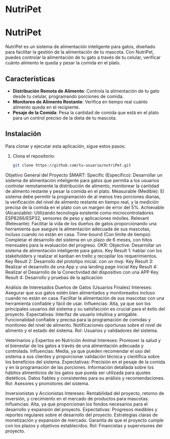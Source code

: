 # NutriPet
# NutriPet

NutriPet es un sistema de alimentación inteligente para gatos, diseñado para facilitar la gestión de la alimentación de tu mascota. Con NutriPet, puedes controlar la alimentación de tu gato a través de tu celular, verificar cuánto alimento le queda y pesar la comida en el plato.

## Características

- **Distribución Remota de Alimento**: Controla la alimentación de tu gato desde tu celular, programando porciones de comida.
- **Monitoreo de Alimento Restante**: Verifica en tiempo real cuánto alimento queda en el recipiente.
- **Pesaje de la Comida**: Pesa la cantidad de comida que está en el plato para un control preciso de la dieta de tu mascota.

## Instalación

Para clonar y ejecutar esta aplicación, sigue estos pasos:

1. Clona el repositorio:
   ```sh
   git clone https://github.com/tu-usuario/nutriPet.git


Objetivo General del Proyecto
SMART:
Specific (Específico): Desarrollar un sistema de alimentación inteligente para gatos que permita a los usuarios controlar remotamente la distribución de alimento, monitorear la cantidad de alimento restante y pesar la comida en el plato.
Measurable (Medible): El sistema debe permitir la programación de al menos tres porciones diarias, la verificación del nivel de alimento restante en tiempo real, y la medición precisa de la comida en el plato con un margen de error del 5%.
Achievable (Alcanzable): Utilizando tecnología existente como microcontroladores ESP8266/ESP32, sensores de peso y aplicaciones móviles.
Relevant (Relevante): Facilitar la vida de los dueños de gatos proporcionando una herramienta que asegure la alimentación adecuada de sus mascotas, incluso cuando no están en casa.
Time-bound (Con límite de tiempo): Completar el desarrollo del sistema en un plazo de 6 meses, con hitos mensuales para la evaluación del progreso.
OKR:
Objective: Desarrollar un sistema de alimentación inteligente para gatos.
Key Result 1: hablar con los stakeholders y realizar el kanban en trello y recopilar los requerimientos.
Key Result 2: Desarrollo del prototipo inicial. con un mvp.
Key Result 3: Realizar el desarrollo de una App y una landing page inicial
Key Result 4: Realizar el Desarrollo de la Conectividad del dispositivo con una APP
Key Result 4: Desarrollo y pruebas de la aplicación

Análisis de Interesados
Dueños de Gatos (Usuarios Finales)
Intereses: Asegurar que sus gatos estén bien alimentados y monitoreados incluso cuando no están en casa. Facilitar la alimentación de sus mascotas con una herramienta confiable y fácil de usar.
Influencias: Alta, ya que son los principales usuarios del sistema y su satisfacción es crucial para el éxito del proyecto.
Expectativas:
Interfaz de usuario intuitiva y amigable.
Funcionalidad confiable y precisa para la programación de comidas y monitoreo del nivel de alimento.
Notificaciones oportunas sobre el nivel de alimento y el estado del sistema.
Rol: Usuarios y validadores del sistema.

Veterinarios y Expertos en Nutrición Animal
Intereses: Promover la salud y el bienestar de los gatos a través de una alimentación adecuada y controlada.
Influencias: Media, ya que pueden recomendar el uso del sistema a sus clientes y proporcionar validación técnica y científica sobre los beneficios del sistema.
Expectativas:
Precisión en el pesaje de la comida y en la programación de las porciones.
Información detallada sobre los hábitos alimenticios de los gatos que pueda ser utilizada para ajustes dietéticos.
Datos fiables y consistentes para su análisis y recomendaciones.
Rol: Asesores y promotores del sistema.

Inversionistas y Accionistas
Intereses: Rentabilidad del proyecto, retorno de inversión, y crecimiento en el mercado de productos para mascotas.
Influencias: Alta, ya que proporcionan los fondos necesarios para el desarrollo y expansión del proyecto.
Expectativas:
Progresos medibles y reportes regulares sobre el desarrollo del proyecto.
Estrategias claras de monetización y expansión de mercado.
Garantía de que el proyecto cumple con los plazos y objetivos establecidos.
Rol: Financistas y supervisores del proyecto.

